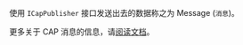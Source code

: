 使用 `ICapPublisher` 接口发送出去的数据称之为 Message (`消息`)。

更多关于 CAP 消息的信息，请[阅读文档](https://cap.dotnetcore.xyz/user-guide/zh/cap/messaging/)。